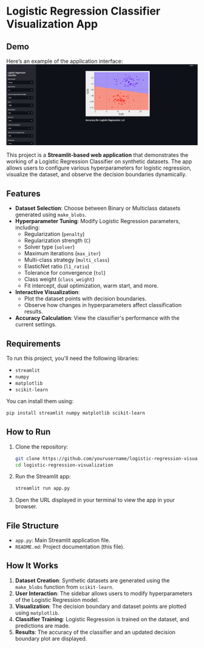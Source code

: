 # Logistic Regression Classifier Visualization App  
## Demo  
Here’s an example of the application interface:  
![Demo Screenshot](https://github.com/navinbhagat322/Logistic_Regression_Visualizer/blob/main/Photo_LRC.png)

This project is a **Streamlit-based web application** that demonstrates the working of a Logistic Regression Classifier on synthetic datasets. The app allows users to configure various hyperparameters for logistic regression, visualize the dataset, and observe the decision boundaries dynamically.  

## Features  
- **Dataset Selection**: Choose between Binary or Multiclass datasets generated using `make_blobs`.  
- **Hyperparameter Tuning**: Modify Logistic Regression parameters, including:
  - Regularization (`penalty`)
  - Regularization strength (`C`)
  - Solver type (`solver`)
  - Maximum iterations (`max_iter`)
  - Multi-class strategy (`multi_class`)
  - ElasticNet ratio (`l1_ratio`)
  - Tolerance for convergence (`tol`)
  - Class weight (`class_weight`)
  - Fit intercept, dual optimization, warm start, and more.  
- **Interactive Visualization**:  
  - Plot the dataset points with decision boundaries.  
  - Observe how changes in hyperparameters affect classification results.  
- **Accuracy Calculation**: View the classifier's performance with the current settings.

## Requirements  
To run this project, you'll need the following libraries:  
- `streamlit`  
- `numpy`  
- `matplotlib`  
- `scikit-learn`  

You can install them using:  
```bash
pip install streamlit numpy matplotlib scikit-learn
```  

## How to Run  
1. Clone the repository:  
   ```bash
   git clone https://github.com/yourusername/logistic-regression-visualization.git
   cd logistic-regression-visualization
   ```  

2. Run the Streamlit app:  
   ```bash
   streamlit run app.py
   ```  

3. Open the URL displayed in your terminal to view the app in your browser.  

## File Structure  
- `app.py`: Main Streamlit application file.  
- `README.md`: Project documentation (this file).  

## How It Works  
1. **Dataset Creation**: Synthetic datasets are generated using the `make_blobs` function from `scikit-learn`.  
2. **User Interaction**: The sidebar allows users to modify hyperparameters of the Logistic Regression model.  
3. **Visualization**: The decision boundary and dataset points are plotted using `matplotlib`.  
4. **Classifier Training**: Logistic Regression is trained on the dataset, and predictions are made.  
5. **Results**: The accuracy of the classifier and an updated decision boundary plot are displayed.  


